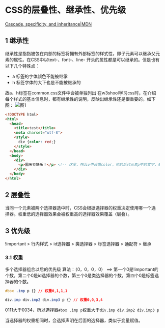 # CSS的层叠性、继承性、优先级

[Cascade, specificity, and inheritance|MDN](https://developer.mozilla.org/en-US/docs/Learn/CSS/Building_blocks/Cascade_and_inheritance)

## 1 继承性

继承性是指指被包在内部的标签将拥有外部标签的样式性，即子元素可以继承父元素的属性。在CSS中以text-、font-、line- 开头的属性都是可以继承的。但是也有以下几个特殊点：

- a 标签的字体颜色不能被继承
-	h 标签字体的大下也是不能被继承的

故a、h标签在common.css文件中会被单独列出
在w3shool学习css时，在介绍每个样式的基本信息时，都有继承性的说明，反映出继承性还是很重要的。如下图：
![图1](https://image.newarea.site/20230725/css三大特性01.png "图1")

```html
<!DOCTYPE html>
<html>
  <head>
    <title>test</title>
    <meta charset="utf-8">
    <style>
      div {color: red;}
    </style>
  </head>
  <body>
    <div>
      <p>国庆节快乐！</p> <!-- 这里，在div中设置color，他的后代元素p中的文字，都被设置为了红色，这就是继承性 -->
    </div>
  </body>
</html>
```

## 2 层叠性

当同一个元素被两个选择器选中时，CSS会根据选择器的权重决定使用哪一个选择器。权重低的选择器效果会被权重高的选择器效果覆盖（层叠）。

## 3 优先级

!important > 行内样式 > id选择器 > 类选择器 > 标签选择器 > 通配符 > 继承

### 3.1 权重

多个选择器组合以后的优先级
算法：（0，0，0，0） ==> 第一个0是!important的个数，第二个0是id选择器的个数，第三个0是类选择器的个数，第四个0是标签选择器的个数。

```css
#box .imp p {} // 权重0,1,1,1
```

```css
div.imp div.imp2 div.imp3 p {} // 权重0,0,3,4
```

0111大于0034，所以选择器`#box .imp p`权重大于`div.imp div.imp2 div.imp3 p`

当选择器的权重相同时，会选择声明在后面的选择器，类似于变量赋值。

